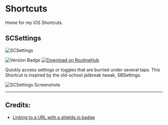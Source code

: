 # Shortcuts
Home for my iOS Shortcuts.

## SCSettings

![SCSettings](https://i.imgur.com/PAUf9ON_d.webp?maxwidth=1520&fidelity=grand)

![Version Badge](https://img.shields.io/badge/Version-1.0-green?link=https%3A%2F%2Froutinehub.co%2Fshortcut%2F17931%2F)
<a href="https://routinehub.co/shortcut/17931/"><img alt="Download on RoutineHub" src="https://img.shields.io/badge/Download_On-RoutineHub-%23ee3535"></a>

Quickly access settings or toggles that are burried under several taps. This Shortcut is inspired by the old-school jailbreak tweak, SBSettings.

![SCSettings Screenshots](https://i.imgur.com/MbKpJPl.png)

***

## Credits:

* [Linking to a URL with a shields.io badge](https://stackoverflow.com/questions/66716288/embedding-shields-io-badge-html-in-github-readme-rst)